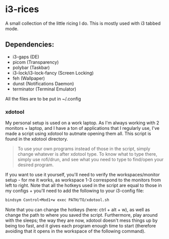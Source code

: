 # i3-rices

A small collection of the little ricing I do. This is mostly used with i3 tabbed mode.

## Dependencies:

- i3-gaps (DE)
- picom (Transparency)
- polybar (Taskbar)
- i3-lock/i3-lock-fancy (Screen Locking)
- feh (Wallpaper)
- dunst (Notifications Daemon)
- terminator (Terminal Emulator)

All the files are to be put in ~/.config

### xdotool

My personal setup is used on a work laptop. As I'm always working with 2 monitors + laptop, and I have a ton of applications that I regularly use, I've made a script using xdotool to autmate opening them all. This script is found in the xdotool directory.

> To use your own programs instead of those in the script, simply change whatever is after xdotool type. To know what to type there, simply use rofi/drun, and see what you need to type to find/open your desired program.

If you want to use it yourself, you'll need to verify the workspaces/monitor setup - for me it works, as workspace 1-3 correspond to the monitors from left to right. Note that all the hotkeys used in the script are equal to those in my configs + you'll need to add the following to your i3-config file:

```bash
bindsym Control+Mod1+w exec PATH/TO/xdotool.sh
```

Note that you can change the hotkeys (here: ctrl + alt + w), as well as change the path to where you saved the script. Furthermore, play around with the sleeps; the way they are now, xdotool doesn't mess things up by being too fast, and it gives each program enough time to start (therefore avoiding that it opens in the workspace of the following command).